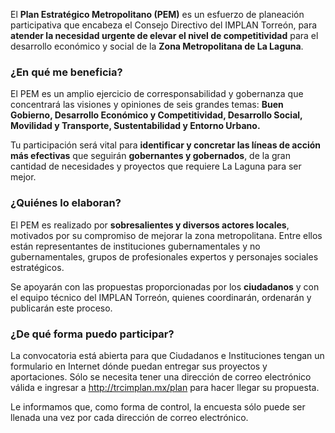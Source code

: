 
El **Plan Estratégico Metropolitano (PEM)** es un esfuerzo de planeación participativa que encabeza el Consejo Directivo del IMPLAN Torreón, para **atender la necesidad urgente de elevar el nivel de competitividad** para el desarrollo económico y social de la **Zona Metropolitana de La Laguna**.

### ¿En qué me beneficia?

El PEM es un amplio ejercicio de corresponsabilidad y gobernanza que concentrará las visiones y opiniones de seis grandes temas: **Buen Gobierno, Desarrollo Económico y Competitividad, Desarrollo Social, Movilidad y Transporte, Sustentabilidad y Entorno Urbano.**

Tu participación será vital para **identificar y concretar las líneas de acción más efectivas** que seguirán **gobernantes y gobernados**, de la gran cantidad de necesidades y proyectos que requiere La Laguna para ser mejor.

### ¿Quiénes lo elaboran?

El PEM es realizado por **sobresalientes y diversos actores locales**, motivados por su compromiso de mejorar la zona metropolitana. Entre ellos están representantes de instituciones gubernamentales y no gubernamentales, grupos de profesionales expertos y personajes sociales estratégicos.

Se apoyarán con las propuestas proporcionadas por los **ciudadanos** y con el equipo técnico del IMPLAN Torreón, quienes coordinarán, ordenarán y publicarán este proceso.

### ¿De qué forma puedo participar?

La convocatoria está abierta para que Ciudadanos e Instituciones tengan un formulario en Internet dónde puedan entregar sus proyectos y aportaciones. Sólo se necesita tener una dirección de correo electrónico válida e ingresar a <a href="http://trcimplan.mx/plan" target="_blank">http://trcimplan.mx/plan</a> para hacer llegar su propuesta.

Le informamos que, como forma de control, la encuesta sólo puede ser llenada una vez por cada dirección de correo electrónico.
